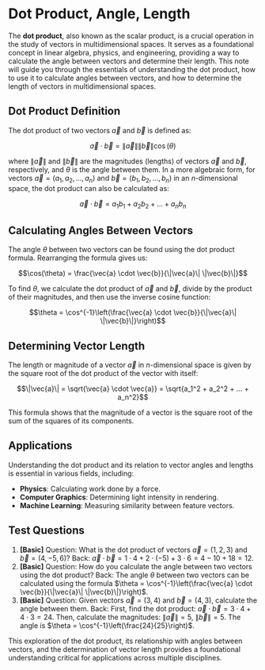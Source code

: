 # Dot Product, Angle, Length

The **dot product**, also known as the scalar product, is a crucial operation in the study of vectors in multidimensional spaces. It serves as a foundational concept in linear algebra, physics, and engineering, providing a way to calculate the angle between vectors and determine their length. This note will guide you through the essentials of understanding the dot product, how to use it to calculate angles between vectors, and how to determine the length of vectors in multidimensional spaces.

## Dot Product Definition

The dot product of two vectors $\vec{a}$ and $\vec{b}$ is defined as:

$$\vec{a} \cdot \vec{b} = \|\vec{a}\| \|\vec{b}\| \cos(\theta)$$

where $\|\vec{a}\|$ and $\|\vec{b}\|$ are the magnitudes (lengths) of vectors $\vec{a}$ and $\vec{b}$, respectively, and $\theta$ is the angle between them. In a more algebraic form, for vectors $\vec{a} = (a_1, a_2, ..., a_n)$ and $\vec{b} = (b_1, b_2, ..., b_n)$ in an $n$-dimensional space, the dot product can also be calculated as:

$$\vec{a} \cdot \vec{b} = a_1b_1 + a_2b_2 + ... + a_nb_n$$

## Calculating Angles Between Vectors

The angle $\theta$ between two vectors can be found using the dot product formula. Rearranging the formula gives us:

$$\cos(\theta) = \frac{\vec{a} \cdot \vec{b}}{\|\vec{a}\| \|\vec{b}\|}$$

To find $\theta$, we calculate the dot product of $\vec{a}$ and $\vec{b}$, divide by the product of their magnitudes, and then use the inverse cosine function:

$$\theta = \cos^{-1}\left(\frac{\vec{a} \cdot \vec{b}}{\|\vec{a}\| \|\vec{b}\|}\right)$$

## Determining Vector Length

The length or magnitude of a vector $\vec{a}$ in $n$-dimensional space is given by the square root of the dot product of the vector with itself:

$$\|\vec{a}\| = \sqrt{\vec{a} \cdot \vec{a}} = \sqrt{a_1^2 + a_2^2 + ... + a_n^2}$$

This formula shows that the magnitude of a vector is the square root of the sum of the squares of its components.

## Applications

Understanding the dot product and its relation to vector angles and lengths is essential in various fields, including:

- **Physics**: Calculating work done by a force.
- **Computer Graphics**: Determining light intensity in rendering.
- **Machine Learning**: Measuring similarity between feature vectors.

## Test Questions

1. **[Basic]** Question: What is the dot product of vectors $\vec{a} = (1, 2, 3)$ and $\vec{b} = (4, -5, 6)$? Back: $\vec{a} \cdot \vec{b} = 1\cdot4 + 2\cdot(-5) + 3\cdot6 = 4 - 10 + 18 = 12$.
2. **[Basic]** Question: How do you calculate the angle between two vectors using the dot product? Back: The angle $\theta$ between two vectors can be calculated using the formula $\theta = \cos^{-1}\left(\frac{\vec{a} \cdot \vec{b}}{\|\vec{a}\| \|\vec{b}\|}\right)$.
3. **[Basic]** Question: Given vectors $\vec{a} = (3, 4)$ and $\vec{b} = (4, 3)$, calculate the angle between them. Back: First, find the dot product: $\vec{a} \cdot \vec{b} = 3\cdot4 + 4\cdot3 = 24$. Then, calculate the magnitudes: $\|\vec{a}\| = 5$, $\|\vec{b}\| = 5$. The angle is $\theta = \cos^{-1}\left(\frac{24}{25}\right)$.

This exploration of the dot product, its relationship with angles between vectors, and the determination of vector length provides a foundational understanding critical for applications across multiple disciplines.